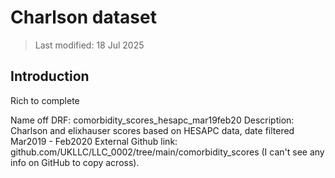 # Charlson dataset

>Last modified: 18 Jul 2025

## Introduction  

Rich to complete

Name off DRF: comorbidity_scores_hesapc_mar19feb20
Description: Charlson and elixhauser scores based on HESAPC data, date filtered Mar2019 - Feb2020
External Github link: github.com/UKLLC/LLC_0002/tree/main/comorbidity_scores (I can't see any info on GitHub to copy across).